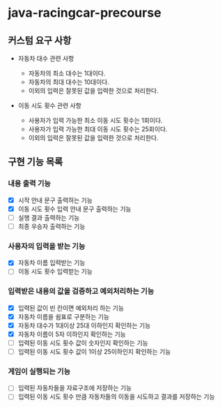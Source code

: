# java-racingcar-precourse

## 커스텀 요구 사항
- 자동차 대수 관련 사항
  - 자동차의 최소 대수는 1대이다.
  - 자동차의 최대 대수는 10대이다.
  - 이외의 입력은 잘못된 값을 입력한 것으로 처리한다.

- 이동 시도 횟수 관련 사항
  - 사용자가 입력 가능한 최소 이동 시도 횟수는 1회이다.
  - 사용자가 입력 가능한 최대 이동 시도 횟수는 25회이다.
  - 이외의 입력은 잘못된 값을 입력한 것으로 처리한다.

## 구현 기능 목록

### 내용 출력 기능
- [x] 시작 안내 문구 출력하는 기능
- [x] 이동 시도 횟수 입력 안내 문구 출력하는 기능
- [ ] 실행 결과 출력하는 기능
- [ ] 최종 우승자 출력하는 기능

### 사용자의 입력을 받는 기능
- [x] 자동차 이름 입력받는 기능
- [ ] 이동 시도 횟수 입력받는 기능

### 입력받은 내용의 값을 검증하고 예외처리하는 기능
- [x] 입력된 값이 빈 칸이면 예외처리 하는 기능
- [x] 자동차 이름을 쉼표로 구분하는 기능
- [x] 자동차 대수가 1대이상 25대 이하인지 확인하는 기능
- [x] 자동차 이름이 5자 이하인지 확인하는 기능
- [ ] 입력된 이동 시도 횟수 값이 숫자인지 확인하는 기능
- [ ] 입력된 이동 시도 횟수 값이 1이상 25이하인지 확인하는 기능

### 게임이 실행되는 기능
- [ ] 입력된 자동차들을 자료구조에 저장하는 기능
- [ ] 입력된 이동 시도 횟수 만큼 자동차들의 이동을 시도하고 결과를 저장하는 기능
